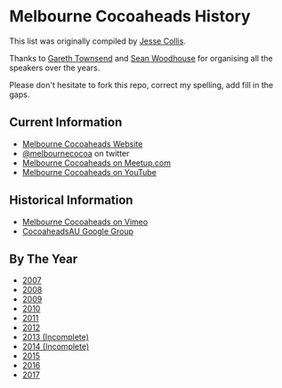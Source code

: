 # Melbourne Cocoaheads History

This list was originally compiled by [Jesse Collis](http://twitter.com/sirjec).

Thanks to [Gareth Townsend](http://www.garethtownsend.info) and [Sean Woodhouse](http://ittybittyapps.com) for organising all the speakers over the years.

Please don't hesitate to fork this repo, correct my spelling, add fill in the gaps.

## Current Information

- [Melbourne Cocoaheads Website](https://melbournecocoaheads.com)
- [@melbournecocoa](https://twitter.com/melbournecocoa) on twitter
- [Melbourne Cocoaheads on Meetup.com](https://www.meetup.com/Melbourne-CocoaHeads/)
- [Melbourne Cocoaheads on YouTube](https://www.youtube.com/channel/UCpTDVzUkk9ieAyVyUi28bWw)

## Historical Information

- [Melbourne Cocoaheads on Vimeo](https://vimeo.com/channels/melbournecocoaheads)
- [CocoaheadsAU Google Group](https://groups.google.com/forum/#!forum/cocoaheadsau)

## By The Year

- [2007](2007.mdown)
- [2008](2008.mdown)
- [2009](2009.mdown)
- [2010](2010.mdown)
- [2011](2011.mdown)
- [2012](2012.mdown)
- [2013 (Incomplete)](2013.mdown)
- [2014 (Incomplete)](2014.mdown)
- [2015](2015.mdown)
- [2016](2016.mdown)
- [2017](2017.mdown)
